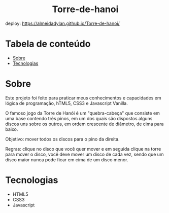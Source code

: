 <h1 align="center"> Torre-de-hanoi </h1>

deploy: https://almeidadylan.github.io/Torre-de-hanoi/

# Tabela de conteúdo

- [Sobre](#Sobre)
- [Tecnologias](#Tecnologias)

# Sobre
Este projeto foi feito para praticar meus conhecimentos e capacidades em lógica de programação, hTML5, CSS3 e Javascript Vanilla.

O famoso jogo da Torre de Hanói é um "quebra-cabeça" que consiste em uma base contendo três pinos, em um dos quais são dispostos alguns discos uns sobre os outros, em ordem crescente de diâmetro, de cima para baixo.

Objetivo: mover todos os discos para o pino da direita.

Regras: clique no disco que você quer mover e em seguida clique na torre para mover o disco, você deve mover um disco de cada vez, sendo que um disco maior nunca pode ficar em cima de um disco menor.

# Tecnologias
 - HTML5
 - CSS3
 - Javascript
